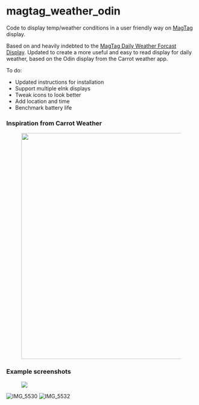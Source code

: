 # magtag_weather_odin
Code to display temp/weather conditions in a user friendly way on [MagTag](https://www.adafruit.com/product/4800) display. 

Based on and heavily indebted to the [MagTag Daily Weather Forcast Display](https://learn.adafruit.com/magtag-weather/). Updated to create a more useful and easy to read display for daily weather, based on the Odin display from the Carrot weather app.

To do:
- Updated instructions for installation
- Support multiple eInk displays
- Tweak icons to look better
- Add location and time
- Benchmark battery life

### Inspiration from Carrot Weather
<figure>
  <img src="https://github.com/mesembria/magtag_weather_odin/assets/6217774/e7298e5b-3a08-4e74-806b-e9e1ef17edb7" width="600" />
</figure>

### Example screenshots

<figure>
  <img src="https://github.com/mesembria/magtag_weather_odin/assets/6217774/971df265-4eae-4ab9-b939-bd295a32a8b5" />  
</figure>


![IMG_5530](https://github.com/mesembria/magtag_weather_odin/assets/6217774/f213587d-b09b-4a84-b20b-854b044b2018)
![IMG_5532](https://github.com/mesembria/magtag_weather_odin/assets/6217774/e105ea66-8bc3-4509-9d20-08bb5a2032c1)
